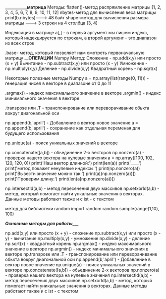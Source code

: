 _________________________________________________________матрица______________________________________________
Методы:
flatten()-метод распрямление матрицы [1, 2, 3, 4, 5, 6, 7, 8, 9, 10, 11, 12]
nbytes-метод для вычисления веса матрицы print(b.nbytes)---> 48 байт
shape-метод для вычисления размера матрицы ---> 3 строки на 4 столбца (3, 4)

Индексация в матрице
а[,] - в первый аргумент мы пишем индекс, который индекцируется по строкам, а второй аргумент - это диапазон из всех строк

.base- метод, который позволяет нам смотреть первоначальную матрицу
______________________________________________________ОПЕРАЦИИ____________________________________________________
                                                       Numpy
Метод: 
Сложение - np.add(x,y) или просто (x + y)
Вычитание - np.subtract(x,y) или просто (x - y)
Умножение - np.multiply(x,y)
Деление - np.divide(x,y)
Квадратный корень - np.sqrt(x)	

Некоторые полезные методы Numpy
a = np.array(list(range(0, 11))) - генерация чисел в векторе в диапазоне от 0 до 11

.argmax() - индекс максимального значение в векторе
.argmin() - индекс минимального значения в векторе

.transpose или .Т - транспонирование или переворачивание обькта вокруг диагональной оси

np.append(b,'april') - Добавление в вектор новое значение
а = np.append(b,'april') - сохранение как отдельная переменая для будущего использования

np.unique(a) - поиск уникальных значений в векторе

np.concatenate([a,b]) - обьединение 2-х векторов
np.nonzero(a) - проверка нашего вектора на нулевые значения
a = np.array([100, 102, 120, 120, 0])
print('Наш вектор длинной:')
print(len(a))
print('____')
print('метод покажет ненулевые индексы:')
print(np.nonzero(a))
print('Вывести значение можно так:')
print(a[(np.nonzero(a))])
print('Проверим длину:')
print(len(a[np.nonzero(a))])

np.intersectld(a,b) - метод пересечения двух массивов
np.setxorld(a,b) - метод, который помогает найти ункальные значения в векторах. Данные методы работают также и с ist - с текстом

метод для библиотеки random
import random
random.sample(range(1,10), 100)

_____________________________Основные методы для работы________________________________

np.add(x,y) или просто (x + y) - сложение
np.subtract(x,y) или просто (x - y) - вычитание
np.multiply(x,y) - умножение
np.divide(x,y) - деление
np.sqrt(x) - квадратный корень
np.argmax() - индекс максимального значение в векторе
np.argmin() - индекс минимального значения в векторе
np.transpose или .Т - транспонирование или переворачивание обькта вокруг диагональной оси
np.append(b,'april') - Добавление в вектор новое значение
np.unique(a) - поиск уникальных значений в векторе
np.concatenate([a,b]) - обьединение 2-х векторов
np.nonzero(a) - проверка нашего вектора на нулевые значения
np.intersectld(a,b) - метод пересечения двух массивов
np.setxorld(a,b) - метод, который помогает найти уникальные значения в векторах. Данные методы работают также и с ist - с текстом
